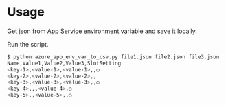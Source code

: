 # Usage

Get json from App Service environment variable and save it locally.

Run the script.

```bash
$ python azure_app_env_var_to_csv.py file1.json file2.json file3.json
Name,Value1,Value2,Value3,SlotSetting
<key-1>,<value-1>,<value-1>,,○
<key-2>,<value-2>,<value-2>,,
<key-3>,<value-3>,<value-3>,,○
<key-4>,,,<value-4>,○
<key-5>,,<value-5>,,○
```
